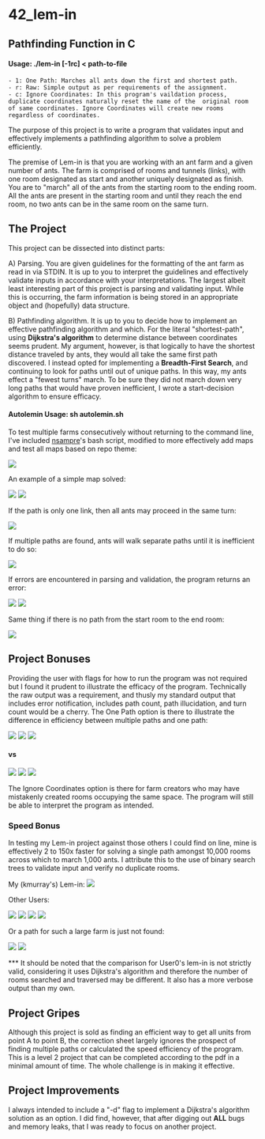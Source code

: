 # 42_lem-in
## Pathfinding Function in C

#### Usage: ./lem-in [-1rc] < path-to-file
    - 1: One Path: Marches all ants down the first and shortest path.
    - r: Raw: Simple output as per requirements of the assignment.
    - c: Ignore Coordinates: In this program's vaildation process, duplicate coordinates naturally reset the name of the  original room of same coordinates. Ignore Coordinates will create new rooms regardless of coordinates.

The purpose of this project is to write a program that validates input and effectively implements a pathfinding algorithm to solve a problem efficiently.

The premise of Lem-in is that you are working with an ant farm and a given number of ants. The farm is comprised of rooms and tunnels (links), with one room designated as start and another uniquely designated as finish. You are to "march" all of the ants from the starting room to the ending room. All the ants are present in the starting room and until they reach the end room, no two ants can be in the same room on the same turn.

## The Project

This project can be dissected into distinct parts:

A) Parsing. You are given guidelines for the formatting of the ant farm as read in via STDIN. It is up to you to interpret the guidelines and effectively validate inputs in accordance with your interpretations. The largest albeit least interesting part of this project is parsing and validating input. While this is occurring, the farm information is being stored in an appropriate object and (hopefully) data structure.

B) Pathfinding algorithm. It is up to you to decide how to implement an effective pathfinding algorithm and which. For the literal "shortest-path", using <b>Dijkstra's algorithm</b> to determine distance between coordinates seems prudent. My argument, however, is that logically to have the shortest distance traveled by ants, they would all take the same first path discovered. I instead opted for implementing a <b>Breadth-First Search</b>, and continuing to look for paths until out of unique paths. In this way, my ants effect a "fewest turns" march. To be sure they did not march down very long paths that would have proven inefficient, I wrote a start-decision algorithm to ensure efficacy.
 
#### Autolemin Usage: sh autolemin.sh

To test multiple farms consecutively without returning to the command line, I've included <a href="https://github.com/nsampre">nsampre</a>'s bash script, modified to more effectively add maps and test all maps based on repo theme:

![](/screenshots/autolemin.png)

An example of a simple map solved:

![](/screenshots/maps/maps_copmap.png)
![](/screenshots/maps/maps_cobmap_result.png)

If the path is only one link, then all ants may proceed in the same turn:

![](/screenshots/maps/maps_simple_onestep.png)

If multiple paths are found, ants will walk separate paths until it is inefficient to do so:

![](/screenshots/maps/maps_simple_diamond.png)

If errors are encountered in parsing and validation, the program returns an error:

![](/screenshots/maps/maps_error_illegal.png)
![](/screenshots/maps/maps_error_overflow.png)

Same thing if there is no path from the start room to the end room:

![](/screenshots/maps/maps_error_noroute.png)

## Project Bonuses

Providing the user with flags for how to run the program was not required but I found it prudent to illustrate the efficacy of the program. Technically the raw output was a requirement, and thusly my standard output that includes error notification, includes path count, path illucidation, and turn count would be a cherry. The One Path option is there to illustrate the difference in efficiency between multiple paths and one path:

![](/screenshots/maps/mmkr_multipath.png)
![](/screenshots/maps/mmkr_multipath_paths.png)
![](/screenshots/maps/mmkr_multipath_turns.png)

#### vs

![](/screenshots/maps/mmkr_singlepath.png)
![](/screenshots/maps/mmkr_singlepath_path.png)
![](/screenshots/maps/mmkr_singlepath_turns.png)

The Ignore Coordinates option is there for farm creators who may have mistakenly created rooms occupying the same space. The program will still be able to interpret the program as intended.

### Speed Bonus

In testing my Lem-in project against those others I could find on line, mine is effectively 2 to 150x faster for solving a single path amongst 10,000 rooms across which to march 1,000 ants. I attribute this to the use of binary search trees to validate input and verify no duplicate rooms.

My (kmurray's) Lem-in:
![](/screenshots/time/time_lemin_kmurray.png) 

Other Users:

![](/screenshots/time/time_lemin_kdavis.png)
![](/screenshots/time/time_lemin_raphael.png)
![](/screenshots/time/time_lemin_barong.png)
![](/screenshots/time/time_lemin_nsampre.png)

Or a path for such a large farm is just not found:

![](/screenshots/time/time_lemin_wouterbeets.png)
![](/screenshots/time/time_lemin_rschramm.png)

*** It should be noted that the comparison for User0's lem-in is not strictly valid, considering it uses Dijkstra's algorithm and therefore the number of rooms searched and traversed may be different. It also has a more verbose output than my own.

## Project Gripes

Although this project is sold as finding an efficient way to get all units from point A to point B, the correction sheet largely ignores the prospect of finding multiple paths or calculated the speed efficiency of the program. This is a level 2 project that can be completed according to the pdf in a minimal amount of time. The whole challenge is in making it effective.

## Project Improvements

I always intended to include a "-d" flag to implement a Dijkstra's algorithm solution as an option. I did find, however, that after digging out <b>ALL</b> bugs and memory leaks, that I was ready to focus on another project.
